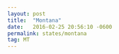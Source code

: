 ```yaml
---
layout: post
title:  "Montana"
date:   2016-02-25 20:56:10 -0600
permalink: states/montana
tag: MT
---
```

